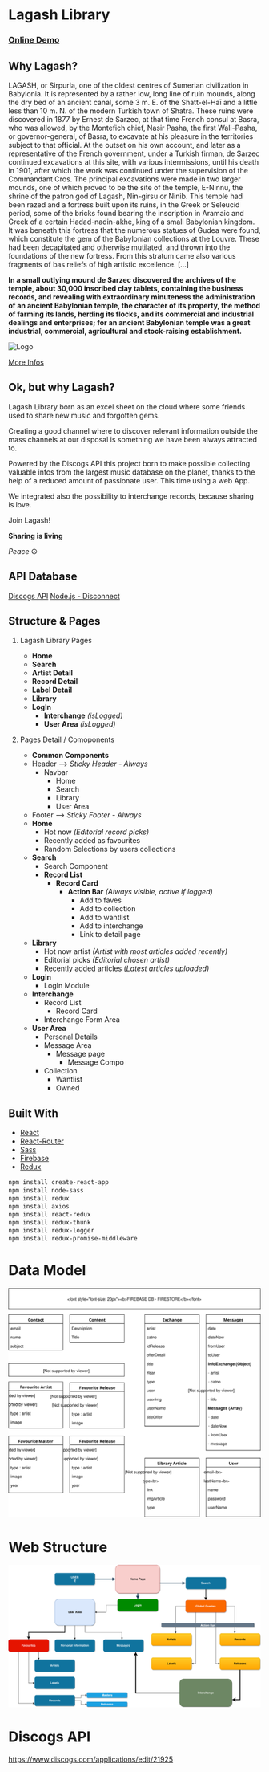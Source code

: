 # Lagash Library

### [Online Demo](https://lagashlibrary.com/)

## Why Lagash?

LAGASH, or Sirpurla, one of the oldest centres of Sumerian civilization in Babylonia. It is represented by a rather low, long line of ruin mounds, along the dry bed of an ancient canal, some 3 m. E. of the Shatt-el-Haī and a little less than 10 m. N. of the modern Turkish town of Shatra. These ruins were discovered in 1877 by Ernest de Sarzec, at that time French consul at Basra, who was allowed, by the Montefich chief, Nasir Pasha, the first Wali-Pasha, or governor-general, of Basra, to excavate at his pleasure in the territories subject to that official. At the outset on his own account, and later as a representative of the French government, under a Turkish firman, de Sarzec continued excavations at this site, with various intermissions, until his death in 1901, after which the work was continued under the supervision of the Commandant Cros. The principal excavations were made in two larger mounds, one of which proved to be the site of the temple, E-Ninnu, the shrine of the patron god of Lagash, Nin-girsu or Ninib. This temple had been razed and a fortress built upon its ruins, in the Greek or Seleucid period, some of the bricks found bearing the inscription in Aramaic and Greek of a certain Hadad-nadin-akhe, king of a small Babylonian kingdom. It was beneath this fortress that the numerous statues of Gudea were found, which constitute the gem of the Babylonian collections at the Louvre. These had been decapitated and otherwise mutilated, and thrown into the foundations of the new fortress. From this stratum came also various fragments of bas reliefs of high artistic excellence. [...]

**In a small outlying mound de Sarzec discovered __the archives of the temple, about 30,000 inscribed clay tablets__, containing the business records, and revealing with extraordinary minuteness the administration of an ancient Babylonian temple, the character of its property, the method of farming its lands, herding its flocks, and its commercial and industrial dealings and enterprises; for an ancient Babylonian temple was a great industrial, commercial, agricultural and stock-raising establishment.**

![Logo](https://upload.wikimedia.org/wikipedia/commons/thumb/1/18/The_name_of_Enannatum_I%2C_ruler_or_king_of_Lagash_is_mentioned_in_this_inscribed_cuneiform_text._Detail_of_a_stone_plaque._Circa_2420_BCE._From_Girsu%2C_Iraq._The_British_Museum%2C_London.jpg/1920px-thumbnail.jpg)

[More Infos](https://en.wikisource.org/wiki/1911_Encyclop%C3%A6dia_Britannica/Lagash)

## Ok, but why Lagash?

Lagash Library born as an excel sheet on the cloud where some friends used to share new music and forgotten gems. 

Creating a good channel where to discover relevant information outside the mass channels at our disposal is something we have been always attracted to. 

Powered by the Discogs API this project born to make possible collecting valuable infos from the largest music database on the planet, thanks to the help of a reduced amount of passionate user. This time using a web App. 

We integrated also the possibility to interchange records, because sharing is love. 

Join Lagash!

**Sharing is living**

_Peace_	☮


## API Database

[Discogs API](https://www.discogs.com/developers/)
[Node.js - Disconnect](https://github.com/bartve/disconnect)

## Structure & Pages

1.  Lagash Library Pages
    - **Home**
    - **Search**
    - **Artist Detail**
    - **Record Detail**
    - **Label Detail**
    - **Library**
    - **LogIn**
      - **Interchange** *(isLogged)*
      - **User Area** *(isLogged)*


2.  Pages Detail / Comoponents
    - **Common Components**
    - Header --> *Sticky Header - Always*
      - Navbar
        - Home
        - Search
        - Library
        - User Area
    - Footer --> *Sticky Footer - Always*
    - **Home**
      - Hot now *(Editorial record picks)*
      - Recently added as favourites
      - Random Selections by users collections
    - **Search**
      - Search Component
      - **Record List**
        - **Record Card**
          - **Action Bar** *(Always visible, active if logged)*
            - Add to faves
            - Add to collection
            - Add to wantlist
            - Add to interchange
            - Link to detail page
    - **Library**
      - Hot now artist *(Artist with most articles added recently)*
      - Editorial picks *(Editorial chosen artist)*
      - Recently added articles *(Latest articles uploaded)*
    - **Login**
      - LogIn Module
    - **Interchange**
      - Record List
        - Record Card
      - Interchange Form Area
    - **User Area**
      - Personal Details 
      - Message Area 
        - Message page
          - Message Compo
      - Collection 
        - Wantlist 
        - Owned 

## Built With

* [React](https://reactjs.org/)
* [React-Router](https://reacttraining.com/react-router/)
* [Sass](https://sass-lang.com/)
* [Firebase](https://firebase.google.com/)
* [Redux](https://redux.js.org/)

```
npm install create-react-app
npm install node-sass
npm install redux
npm install axios
npm install react-redux
npm install redux-thunk
npm install redux-logger
npm install redux-promise-middleware
```

# Data Model

![Image](https://github.com/andeeplus/LagashLibrary/blob/develop/DB%20Diagram.svg)

# Web Structure

![Image](https://github.com/andeeplus/LagashLibrary/blob/develop/Lagash%20Library%20Web.svg)

# Discogs API
https://www.discogs.com/applications/edit/21925

```
